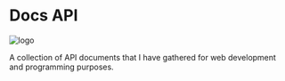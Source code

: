 # Docs API 
![logo](https://assenfuego.com/dist/dev/express.svg)

A collection of API documents that I have gathered for web development and programming purposes.